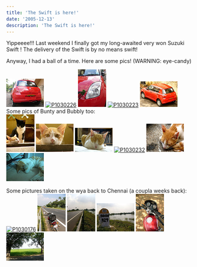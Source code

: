 ```yaml
---
title: 'The Swift is here!'
date: '2005-12-13'
description: 'The Swift is here!'
---
```


Yippeeee!!! Last weekend I finally got my long-awaited very won Suzuki Swift ! The delivery of the Swift is by no means swift!

Anyway, I had a ball of a time. Here are some pics! (WARNING: eye-candy)

[![P1030227](/images/72985017_f2702e3307_t.jpg)][0] [![P1030226](/images/72984973_af749ffe12_t.jpg)][1] [![P1030225](/images/72984939_b572b12a5d_t.jpg)][2] [![P1030223](/images/72984904_6a96e8d439_t.jpg)][3] [![P1030216](/images/72984866_ee5f882358_t.jpg)][4]  
Some pics of Bunty and Bubbly too:  
[![P1030188](/images/72984266_829472a00e_t.jpg)][5] [![P1030197](/images/72984372_61b5cd424f_t.jpg)][6] [![P1030210](/images/72984412_7f2e8f8aa3_t.jpg)][7] [![P1030232](/images/72984462_5651326a82_t.jpg)][8] [![P1030234](/images/72984537_1ac3ddd248_t.jpg)][9] [![P1030235](/images/72984595_af56f94b0f_t.jpg)][10]

Some pictures taken on the wya back to Chennai (a coupla weeks back):  
[![P1030176](/images/72985745_aceb86df02_t.jpg)][11] [![P1030175](/images/72985707_324fc0ca5b_t.jpg)][12] [![P1030174](/images/72985662_06048ea6ed_t.jpg)][13] [![P1030166](/images/72985622_03ef9cfc62_t.jpg)][14] [![P1030162](/images/72985505_240e026dd7_t.jpg)][15] [![P1030157](/images/72985446_17ef74bbcd_t.jpg)][16]


[0]: http://shvelmur.com/wpress/wp-content/plugins/falbum/falbum-wp.php?show=recent&photo=72985017
[1]: http://shvelmur.com/wpress/wp-content/plugins/falbum/falbum-wp.php?show=recent&photo=72984973
[2]: http://shvelmur.com/wpress/wp-content/plugins/falbum/falbum-wp.php?show=recent&photo=72984939
[3]: http://shvelmur.com/wpress/wp-content/plugins/falbum/falbum-wp.php?show=recent&photo=72984904
[4]: http://shvelmur.com/wpress/wp-content/plugins/falbum/falbum-wp.php?show=recent&photo=72984866
[5]: http://shvelmur.com/wpress/wp-content/plugins/falbum/falbum-wp.php?show=recent&photo=72984266
[6]: http://shvelmur.com/wpress/wp-content/plugins/falbum/falbum-wp.php?show=recent&photo=72984372
[7]: http://shvelmur.com/wpress/wp-content/plugins/falbum/falbum-wp.php?show=recent&photo=72984412
[8]: http://shvelmur.com/wpress/wp-content/plugins/falbum/falbum-wp.php?show=recent&photo=72984462
[9]: http://shvelmur.com/wpress/wp-content/plugins/falbum/falbum-wp.php?show=recent&photo=72984537
[10]: http://shvelmur.com/wpress/wp-content/plugins/falbum/falbum-wp.php?show=recent&photo=72984595
[11]: http://shvelmur.com/wpress/wp-content/plugins/falbum/falbum-wp.php?show=recent&photo=72985745
[12]: http://shvelmur.com/wpress/wp-content/plugins/falbum/falbum-wp.php?show=recent&photo=72985707
[13]: http://shvelmur.com/wpress/wp-content/plugins/falbum/falbum-wp.php?show=recent&photo=72985662
[14]: http://shvelmur.com/wpress/wp-content/plugins/falbum/falbum-wp.php?show=recent&photo=72985622
[15]: http://shvelmur.com/wpress/wp-content/plugins/falbum/falbum-wp.php?show=recent&photo=72985505
[16]: http://shvelmur.com/wpress/wp-content/plugins/falbum/falbum-wp.php?show=recent&photo=72985446
